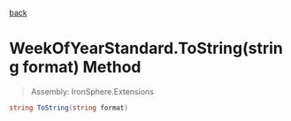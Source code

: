 ﻿

[back](/IronSphere.Extensions/types/WeekOfYearStandard)

# WeekOfYearStandard.ToString(string format) Method

> Assembly: IronSphere.Extensions

```csharp
string ToString(string format)
```



 